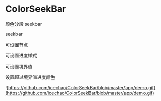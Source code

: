 # ColorSeekBar

颜色分段  seekbar

seekbar
 
可设置节点

可设置进度样式

可设置境界值

设置超过境界值进度颜色

![https://github.com/icechao/ColorSeekBar/blob/master/app/demo.gif](https://github.com/icechao/ColorSeekBar/blob/master/app/demo.gif)

